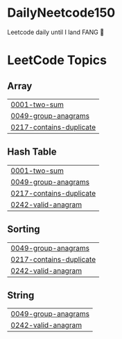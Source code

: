 # DailyNeetcode150

Leetcode daily until I land FANG 💪

<!---LeetCode Topics Start-->
# LeetCode Topics
## Array
|  |
| ------- |
| [0001-two-sum](https://github.com/apramm/DailyNeetcode150/tree/master/0001-two-sum) |
| [0049-group-anagrams](https://github.com/apramm/DailyNeetcode150/tree/master/0049-group-anagrams) |
| [0217-contains-duplicate](https://github.com/apramm/DailyNeetcode150/tree/master/0217-contains-duplicate) |
## Hash Table
|  |
| ------- |
| [0001-two-sum](https://github.com/apramm/DailyNeetcode150/tree/master/0001-two-sum) |
| [0049-group-anagrams](https://github.com/apramm/DailyNeetcode150/tree/master/0049-group-anagrams) |
| [0217-contains-duplicate](https://github.com/apramm/DailyNeetcode150/tree/master/0217-contains-duplicate) |
| [0242-valid-anagram](https://github.com/apramm/DailyNeetcode150/tree/master/0242-valid-anagram) |
## Sorting
|  |
| ------- |
| [0049-group-anagrams](https://github.com/apramm/DailyNeetcode150/tree/master/0049-group-anagrams) |
| [0217-contains-duplicate](https://github.com/apramm/DailyNeetcode150/tree/master/0217-contains-duplicate) |
| [0242-valid-anagram](https://github.com/apramm/DailyNeetcode150/tree/master/0242-valid-anagram) |
## String
|  |
| ------- |
| [0049-group-anagrams](https://github.com/apramm/DailyNeetcode150/tree/master/0049-group-anagrams) |
| [0242-valid-anagram](https://github.com/apramm/DailyNeetcode150/tree/master/0242-valid-anagram) |
<!---LeetCode Topics End-->
